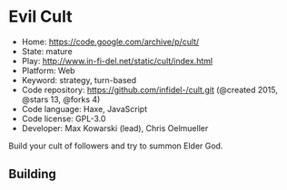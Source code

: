 # Evil Cult

- Home: https://code.google.com/archive/p/cult/
- State: mature
- Play: http://www.in-fi-del.net/static/cult/index.html
- Platform: Web
- Keyword: strategy, turn-based
- Code repository: https://github.com/infidel-/cult.git (@created 2015, @stars 13, @forks 4)
- Code language: Haxe, JavaScript
- Code license: GPL-3.0
- Developer: Max Kowarski (lead), Chris Oelmueller

Build your cult of followers and try to summon Elder God.

## Building

